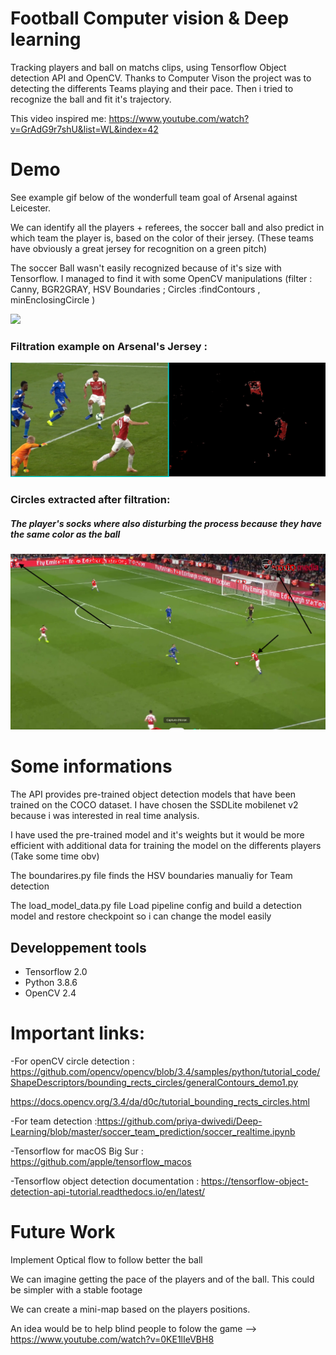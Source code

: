 # Football Computer vision & Deep learning
Tracking players and ball on matchs clips, using Tensorflow Object detection API and OpenCV. 
Thanks to Computer Vison the project was to detecting the differents Teams playing and their pace.
Then i tried to recognize the ball and fit it's trajectory.

This video inspired me: https://www.youtube.com/watch?v=GrAdG9r7shU&list=WL&index=42 

# Demo
See example gif below of the wonderfull team goal of Arsenal against Leicester.

We can identify all the players + referees, the soccer ball and also predict in which team the player is, based on the color of their jersey.
(These teams have obviously a great jersey for recognition on a green pitch)

The soccer Ball wasn't easily recognized because of it's size with Tensorflow.
I managed to find it with some OpenCV manipulations      (filter : Canny, BGR2GRAY, HSV Boundaries ; Circles :findContours , minEnclosingCircle )

![](resultat.gif)


<h3>Filtration example on Arsenal's Jersey :</h3>

<img class="fit-picture" src="boundaries.png">

<h3>Circles extracted after filtration:</h3>

<h5>The player's socks where also disturbing the process because they have the same color as the ball</h6>

<img class="fit-picture" src="circles.png" >

# Some informations 
The API provides pre-trained object detection models that have been trained on the COCO dataset.
I have chosen the SSDLite mobilenet v2 because i was interested in real time analysis. 

I have used the pre-trained model and it's weights but it would be more efficient with additional data for training the model on the differents players  (Take some time obv)

The boundarires.py file finds the HSV boundaries manualiy for Team detection

The load_model_data.py file Load pipeline config and build a detection model and restore checkpoint so i can change the model easily


<h2>Developpement tools</h2>
<ul>
<li>Tensorflow 2.0</li>

<li>Python 3.8.6</li>

<li>OpenCV 2.4</li>
</ul>


# Important links:

-For openCV circle detection : https://github.com/opencv/opencv/blob/3.4/samples/python/tutorial_code/ShapeDescriptors/bounding_rects_circles/generalContours_demo1.py

https://docs.opencv.org/3.4/da/d0c/tutorial_bounding_rects_circles.html

-For team detection :https://github.com/priya-dwivedi/Deep-Learning/blob/master/soccer_team_prediction/soccer_realtime.ipynb

-Tensorflow for macOS Big Sur : https://github.com/apple/tensorflow_macos

-Tensorflow object detection documentation : https://tensorflow-object-detection-api-tutorial.readthedocs.io/en/latest/

# Future Work

Implement Optical flow to follow better the ball

We can imagine getting the pace of the players and of the ball. This could be simpler with a stable footage

We can create a mini-map based on the players positions. 

An idea would be to help blind people to folow the game --> https://www.youtube.com/watch?v=0KE1lIeVBH8
